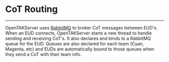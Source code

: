 # CoT Routing
***
OpenTAKServer uses [RabbitMQ](https://rabbitmq-website.pages.dev/) to broker CoT messages between EUD's. When an EUD
connects, OpenTAKServer starts a new thread to handle sending and receiving CoT's. It also declares and binds to a
RabbitMQ queue for the EUD. Queues are also declared for each team (Cyan, Magenta, etc) and EUDs are automatically
bound to those queues when they send a CoT with their team info.